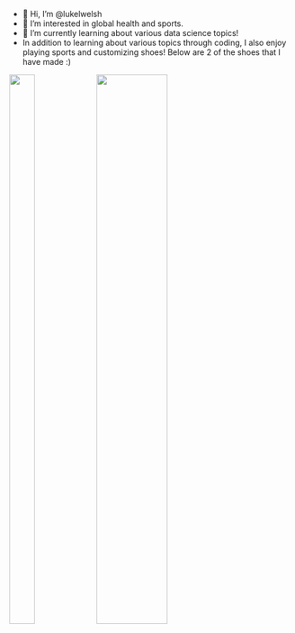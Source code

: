 - 👋 Hi, I’m @lukelwelsh
- 👀 I’m interested in global health and sports.
- 🌱 I’m currently learning about various data science topics!
- In addition to learning about various topics through coding, I also enjoy playing sports and customizing shoes! Below are 2 of the shoes that I have made :)

<img src="https://user-images.githubusercontent.com/99223887/188250689-20f7ff7b-8219-4a17-a28d-19def11f9021.jpg" width = 30% height=50%> <img src="https://user-images.githubusercontent.com/99223887/188188293-501480dd-f166-4d2e-a28f-27eb765b32d6.jpg" width = 50% height=50%>





<!---
lukelwelsh/lukelwelsh is a ✨ special ✨ repository because its `README.md` (this file) appears on your GitHub profile.
You can click the Preview link to take a look at your changes.
--->
